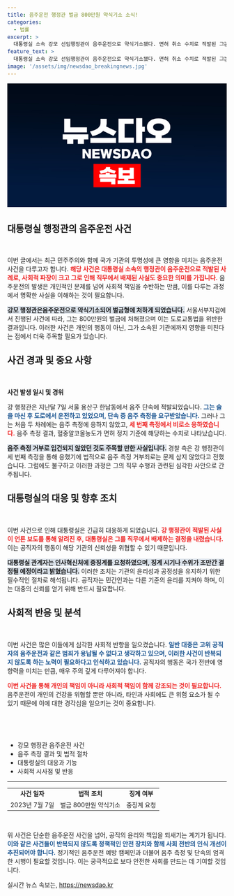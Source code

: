 ```yaml
---
title: 음주운전 행정관 벌금 800만원 약식기소 소식!
categories:
  - 법률
excerpt: >
  대통령실 소속 강모 선임행정관이 음주운전으로 약식기소됐다. 면허 취소 수치로 적발된 그는 세 차례 음주 측정에 응해 논란을 피했지만, 결국 직무에서 배제됐다. 중징계 여부가 주목된다!
feature_text: >
  대통령실 소속 강모 선임행정관이 음주운전으로 약식기소됐다. 면허 취소 수치로 적발된 그는 세 차례 음주 측정에 응해 논란을 피했지만, 결국 직무에서 배제됐다. 중징계 여부가 주목된다!
image: '/assets/img/newsdao_breakingnews.jpg'
---
```


<p><img src="/assets/img/newsdao_breakingnews.jpg" alt="firstkoreanews 속보" /></p>

<h2 data-ke-size="size26">대통령실 행정관의 음주운전 사건</h2>

<p data-ke-size="size16">&nbsp;</p>

<p>이번 글에서는 최근 민주주의와 함께 국가 기관의 투명성에 큰 영향을 미치는 음주운전 사건을 다루고자 합니다. <b><span style="color: #ee2323;">해당 사건은 대통령실 소속의 행정관이 음주운전으로 적발된 사례로, 사회적 파장이 크고 그로 인해 직무에서 배제된 사실도 중요한 의미를 가집니다.</span></b> 음주운전의 발생은 개인적인 문제를 넘어 사회적 책임을 수반하는 만큼, 이를 다루는 과정에서 명확한 사실을 이해하는 것이 필요합니다.</p>

<p><b><span style="background-color: #21538527;">강모 행정관은음주운전으로 약식기소되어 벌금형에 처하게 되었습니다.</span></b> 서울서부지검에서 진행된 사건에 따라, 그는 800만원의 벌금에 처해졌으며 이는 도로교통법을 위반한 결과입니다. 이러한 사건은 개인의 행동이 아닌, 그가 소속된 기관에까지 영향을 미친다는 점에서 더욱 주목할 필요가 있습니다.</p>

<h2 data-ke-size="size26">사건 경과 및 중요 사항</h2>

<p data-ke-size="size16">&nbsp;</p>

<p><strong>사건 발생 일시 및 경위</strong></p>

<p>강 행정관은 지난달 7일 서울 용산구 한남동에서 음주 단속에 적발되었습니다. <b><span style="color: #1a5490;">그는 술을 마신 후 도로에서 운전하고 있었으며, 단속 중 음주 측정을 요구받았습니다.</span></b> 그러나 그는 처음 두 차례에는 음주 측정에 응하지 않았고, <b><span style="color: #ee2323;">세 번째 측정에서 비로소 응하였습니다.</span></b> 음주 측정 결과, 혈중알코올농도가 면허 정지 기준에 해당하는 수치로 나타났습니다. </p>

<p><b><span style="background-color: #21538527;">음주 측정 거부로 입건되지 않았던 것도 주목할 만한 사실입니다.</span></b> 경찰 측은 강 행정관이 세 번째 측정을 통해 응했기에 법적으로 음주 측정 거부죄로는 문제 삼지 않았다고 전했습니다. 그럼에도 불구하고 이러한 과정은 그의 직무 수행과 관련된 심각한 사안으로 간주됩니다.</p>

<h2 data-ke-size="size26">대통령실의 대응 및 향후 조치</h2>

<p data-ke-size="size16">&nbsp;</p>

<p>이번 사건으로 인해 대통령실은 긴급히 대응하게 되었습니다. <b><span style="color: #ee2323;">강 행정관이 적발된 사실이 언론 보도를 통해 알려진 후, 대통령실은 그를 직무에서 배제하는 결정을 내렸습니다.</span></b> 이는 공직자의 행동이 해당 기관의 신뢰성을 위협할 수 있기 때문입니다.</p>

<p><b><span style="background-color: #21538527;">대통령실 관계자는 인사혁신처에 중징계를 요청하였으며, 징계 시기나 수위가 조만간 결정될 예정이라고 밝혔습니다.</span></b> 이러한 조치는 기관의 윤리성과 공정성을 유지하기 위한 필수적인 절차로 해석됩니다. 공직자는 민간인과는 다른 기준의 윤리를 지켜야 하며, 이는 대중의 신뢰를 얻기 위해 반드시 필요합니다.</p>

<h2 data-ke-size="size26">사회적 반응 및 분석</h2>

<p data-ke-size="size16">&nbsp;</p>

<p>이번 사건은 많은 이들에게 심각한 사회적 반향을 일으켰습니다. <b><span style="color: #1a5490;">일반 대중은 고위 공직자의 음주운전과 같은 범죄가 용납될 수 없다고 생각하고 있으며, 이러한 사건이 반복되지 않도록 하는 노력이 필요하다고 인식하고 있습니다.</span></b> 공직자의 행동은 국가 전반에 영향력을 미치는 만큼, 매우 주의 깊게 다루어져야 합니다.</p>

<p><b><span style="color: #ee2323;">이번 사건을 통해 개인의 책임이 아니라 사회적 책임이 함께 강조되는 것이 필요합니다.</span></b> 음주운전이 개인의 건강을 위협할 뿐만 아니라, 타인과 사회에도 큰 위험 요소가 될 수 있기 때문에 이에 대한 경각심을 일으키는 것이 중요합니다.</p>

<p data-ke-size="size16">&nbsp;</p>

<p>&nbsp;</p>

<ul>
  <li>강모 행정관 음주운전 사건</li>
  <li>음주 측정 결과 및 법적 절차</li>
  <li>대통령실의 대응과 기능</li>
  <li>사회적 시사점 및 반응</li>
</ul>

<hr>

<table>
  <tr>
    <td style="text-align: center; height: 17px;"><b>사건 일자</b></td>
    <td style="text-align: center; height: 17px;"><b>법적 조치</b></td>
    <td style="text-align: center; height: 17px;"><b>징계 여부</b></td>
  </tr>
  <tr>
    <td style="text-align: center; height: 17px;">2023년 7월 7일</td>
    <td style="text-align: center; height: 17px;">벌금 800만원 약식기소</td>
    <td style="text-align: center; height: 17px;">중징계 요청</td>
  </tr>
</table>

<p data-ke-size="size16">&nbsp;</p>

<p>위 사건은 단순한 음주운전 사건을 넘어, 공직의 윤리와 책임을 되새기는 계기가 됩니다. <b><span style="color: #1a5490;">이와 같은 사건들이 반복되지 않도록 정책적인 안전 장치와 함께 사회 전반의 인식 개선이 추진되어야 합니다.</span></b> 정기적인 음주운전 예방 캠페인과 더불어 음주 측정 및 단속의 엄격한 시행이 필요할 것입니다. 이는 궁극적으로 보다 안전한 사회를 만드는 데 기여할 것입니다.</p>
실시간 뉴스 속보는, <a href="https://newsdao.kr" rel="dofollow">https://newsdao.kr</a>


